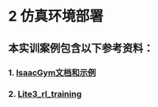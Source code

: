 # 2 仿真环境部署
## 本实训案例包含以下参考资料：
### 1. [IsaacGym文档和示例](https://developer.nvidia.com/isaac-gym)
### 2. [Lite3_rl_training](https://github.com/DeepRoboticsLab/Lite3_rl_training)